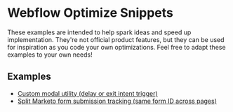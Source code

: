 # Webflow Optimize Snippets
These examples are intended to help spark ideas and speed up implementation. They're not official product features, but they can be used for inspiration as you code your own optimizations. Feel free to adapt these examples to your own needs!

## Examples
- [Custom modal utility (delay or exit intent trigger)](popup-modal/README.md)
- [Split Marketo form submission tracking (same form ID across pages)](form-tracking/README.md)
